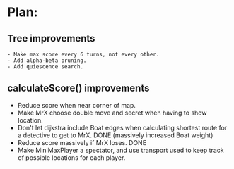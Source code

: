 # Plan:

## Tree improvements
    - Make max score every 6 turns, not every other.
    - Add alpha-beta pruning.
    - Add quiescence search.


## calculateScore() improvements
   - Reduce score when near corner of map.
   - Make MrX choose double move and secret when having to show location.
   - Don't let dijkstra include Boat edges when calculating shortest route for a
     detective to get to MrX. DONE (massively increased Boat weight)
   - Reduce score massively if MrX loses. DONE
   - Make MiniMaxPlayer a spectator, and use transport used to keep track of
     possible locations for each player.